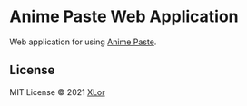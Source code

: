 # Anime Paste Web Application

Web application for using [Anime Paste](https://github.com/XLorPaste/AnimePaste).

## License

MIT License © 2021 [XLor](https://github.com/yjl9903)
